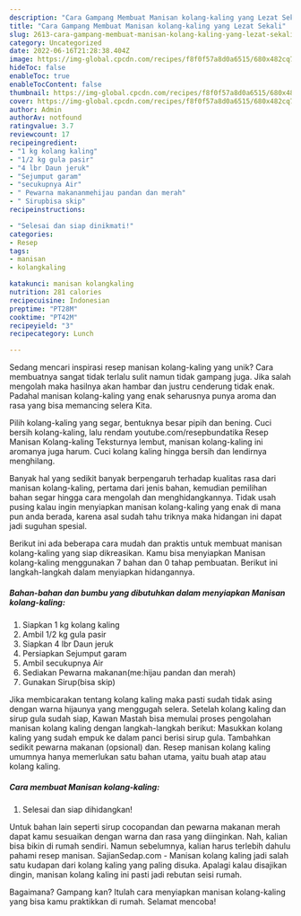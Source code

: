 ```yaml
---
description: "Cara Gampang Membuat Manisan kolang-kaling yang Lezat Sekali"
title: "Cara Gampang Membuat Manisan kolang-kaling yang Lezat Sekali"
slug: 2613-cara-gampang-membuat-manisan-kolang-kaling-yang-lezat-sekali
category: Uncategorized
date: 2022-06-16T21:28:38.404Z
image: https://img-global.cpcdn.com/recipes/f8f0f57a8d0a6515/680x482cq70/manisan-kolang-kaling-foto-resep-utama.jpg
hideToc: false
enableToc: true
enableTocContent: false
thumbnail: https://img-global.cpcdn.com/recipes/f8f0f57a8d0a6515/680x482cq70/manisan-kolang-kaling-foto-resep-utama.jpg
cover: https://img-global.cpcdn.com/recipes/f8f0f57a8d0a6515/680x482cq70/manisan-kolang-kaling-foto-resep-utama.jpg
author: Admin
authorAv: notfound
ratingvalue: 3.7
reviewcount: 17
recipeingredient:
- "1 kg kolang kaling"
- "1/2 kg gula pasir"
- "4 lbr Daun jeruk"
- "Sejumput garam"
- "secukupnya Air"
- " Pewarna makananmehijau pandan dan merah"
- " Sirupbisa skip"
recipeinstructions:

- "Selesai dan siap dinikmati!"
categories:
- Resep
tags:
- manisan
- kolangkaling

katakunci: manisan kolangkaling 
nutrition: 281 calories
recipecuisine: Indonesian
preptime: "PT28M"
cooktime: "PT42M"
recipeyield: "3"
recipecategory: Lunch

---
```





Sedang mencari inspirasi resep manisan kolang-kaling yang unik? Cara membuatnya sangat tidak terlalu sulit namun tidak gampang juga. Jika salah mengolah maka hasilnya akan hambar dan justru cenderung tidak enak. Padahal manisan kolang-kaling yang enak seharusnya punya aroma dan rasa yang bisa memancing selera Kita.





Pilih kolang-kaling yang segar, bentuknya besar pipih dan bening. Cuci bersih kolang-kaling, lalu rendam youtube.com/resepbundatika Resep Manisan Kolang-kaling Teksturnya lembut, manisan kolang-kaling ini aromanya juga harum. Cuci kolang kaling hingga bersih dan lendirnya menghilang.

Banyak hal yang sedikit banyak berpengaruh terhadap kualitas rasa dari manisan kolang-kaling, pertama dari jenis bahan, kemudian pemilihan bahan segar hingga cara mengolah dan menghidangkannya. Tidak usah pusing kalau ingin menyiapkan manisan kolang-kaling yang enak di mana pun anda berada, karena asal sudah tahu triknya maka hidangan ini dapat jadi suguhan spesial.






Berikut ini ada beberapa cara mudah dan praktis untuk membuat manisan kolang-kaling yang siap dikreasikan. Kamu bisa menyiapkan Manisan kolang-kaling menggunakan 7 bahan dan 0 tahap pembuatan. Berikut ini langkah-langkah dalam menyiapkan hidangannya.

<!--inarticleads1-->

##### Bahan-bahan dan bumbu yang dibutuhkan dalam menyiapkan Manisan kolang-kaling:

1. Siapkan 1 kg kolang kaling
1. Ambil 1/2 kg gula pasir
1. Siapkan 4 lbr Daun jeruk
1. Persiapkan Sejumput garam
1. Ambil secukupnya Air
1. Sediakan  Pewarna makanan(me:hijau pandan dan merah)
1. Gunakan  Sirup(bisa skip)


Jika membicarakan tentang kolang kaling maka pasti sudah tidak asing dengan warna hijaunya yang menggugah selera. Setelah kolang kaling dan sirup gula sudah siap, Kawan Mastah bisa memulai proses pengolahan manisan kolang kaling dengan langkah-langkah berikut: Masukkan kolang kaling yang sudah empuk ke dalam panci berisi sirup gula. Tambahkan sedikit pewarna makanan (opsional) dan. Resep manisan kolang kaling umumnya hanya memerlukan satu bahan utama, yaitu buah atap atau kolang kaling. 

<!--inarticleads2-->

##### Cara membuat Manisan kolang-kaling:


1. Selesai dan siap dihidangkan!

Untuk bahan lain seperti sirup cocopandan dan pewarna makanan merah dapat kamu sesuaikan dengan warna dan rasa yang diinginkan. Nah, kalian bisa bikin di rumah sendiri. Namun sebelumnya, kalian harus terlebih dahulu pahami resep manisan. SajianSedap.com - Manisan kolang kaling jadi salah satu kudapan dari kolang kaling yang paling disuka. Apalagi kalau disajikan dingin, manisan kolang kaling ini pasti jadi rebutan seisi rumah. 

Bagaimana? Gampang kan? Itulah cara menyiapkan manisan kolang-kaling yang bisa kamu praktikkan di rumah. Selamat mencoba!
